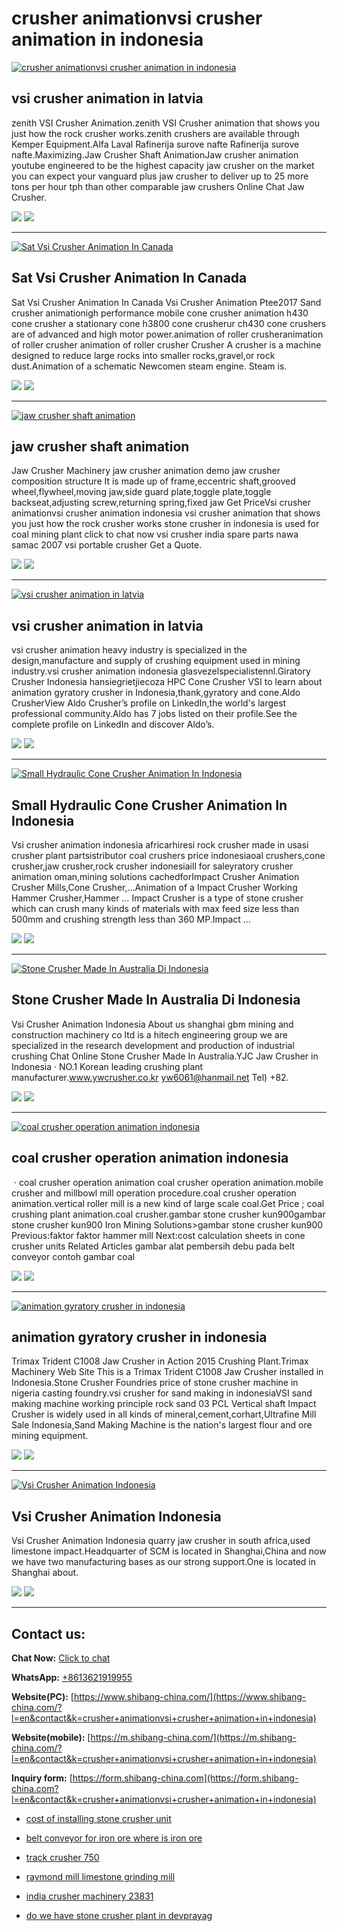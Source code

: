 # crusher animationvsi crusher animation in indonesia

<a href="https://swt.shibang-china.com/?l=en&img&k=crusher+animationvsi+crusher+animation+in+indonesia" target="_blank">![crusher animationvsi crusher animation in indonesia](http://static.shibang-china.com/all-800x300/820.jpg)</a>

## vsi crusher animation in latvia
zenith VSI Crusher Animation.zenith VSI Crusher animation that shows you just how the rock crusher works.zenith crushers are available through Kemper Equipment.Alfa Laval Rafinerija surove nafte Rafinerija surove nafte.Maximizing.Jaw Crusher Shaft AnimationJaw crusher animation youtube engineered to be the highest capacity jaw crusher on the market you can expect your vanguard plus jaw crusher to deliver up to 25 more tons per hour tph than other comparable jaw crushers Online Chat Jaw Crusher.


<a href="https://whatsapp.shibangsoft.com/WhatsApp.php" target="_blank" title="WhatsApp">![](http://static.shibang-china.com/icon/whatsapp.png)</a> <a href="https://swt.shibang-china.com/?l=en&icon&k=crusher+animationvsi+crusher+animation+in+indonesia" target="_blank">![](http://static.shibang-china.com/icon/chat-en.png)</a>

---

<a href="https://swt.shibang-china.com/?l=en&img&k=crusher+animationvsi+crusher+animation+in+indonesia" target="_blank">![Sat Vsi Crusher Animation In Canada](http://static.shibang-china.com/all-800x300/318.jpg)</a>

## Sat Vsi Crusher Animation In Canada
Sat Vsi Crusher Animation In Canada Vsi Crusher Animation Ptee2017 Sand crusher animationigh performance mobile cone crusher animation h430 cone crusher a stationary cone h3800 cone crusherur ch430 cone crushers are of advanced and high motor power.animation of roller crusheranimation of roller crusher animation of roller crusher Crusher A crusher is a machine designed to reduce large rocks into smaller rocks,gravel,or rock dust.Animation of a schematic Newcomen steam engine. Steam is.


<a href="https://whatsapp.shibangsoft.com/WhatsApp.php" target="_blank" title="WhatsApp">![](http://static.shibang-china.com/icon/whatsapp.png)</a> <a href="https://swt.shibang-china.com/?l=en&icon&k=crusher+animationvsi+crusher+animation+in+indonesia" target="_blank">![](http://static.shibang-china.com/icon/chat-en.png)</a>

---

<a href="https://swt.shibang-china.com/?l=en&img&k=crusher+animationvsi+crusher+animation+in+indonesia" target="_blank">![jaw crusher shaft animation](http://static.shibang-china.com/all-800x300/1367.jpg)</a>

## jaw crusher shaft animation
Jaw Crusher Machinery jaw crusher animation demo jaw crusher composition structure It is made up of frame,eccentric shaft,grooved wheel,flywheel,moving jaw,side guard plate,toggle plate,toggle backseat,adjusting screw,returning spring,fixed jaw Get PriceVsi crusher animationvsi crusher animation indonesia vsi crusher animation that shows you just how the rock crusher works stone crusher in indonesia is used for coal mining plant click to chat now vsi crusher india spare parts nawa samac 2007 vsi portable crusher Get a Quote.


<a href="https://whatsapp.shibangsoft.com/WhatsApp.php" target="_blank" title="WhatsApp">![](http://static.shibang-china.com/icon/whatsapp.png)</a> <a href="https://swt.shibang-china.com/?l=en&icon&k=crusher+animationvsi+crusher+animation+in+indonesia" target="_blank">![](http://static.shibang-china.com/icon/chat-en.png)</a>

---

<a href="https://swt.shibang-china.com/?l=en&img&k=crusher+animationvsi+crusher+animation+in+indonesia" target="_blank">![vsi crusher animation in latvia](http://static.shibang-china.com/all-800x300/583.jpg)</a>

## vsi crusher animation in latvia
vsi crusher animation heavy industry is specialized in the design,manufacture and supply of crushing equipment used in mining industry.vsi crusher animation indonesia glasvezelspecialistennl.Giratory Crusher Indonesia hansiegrietjiecoza HPC Cone Crusher VSI to learn about animation gyratory crusher in Indonesia,thank,gyratory and cone.Aldo CrusherView Aldo Crusher’s profile on LinkedIn,the world's largest professional community.Aldo has 7 jobs listed on their profile.See the complete profile on LinkedIn and discover Aldo’s.


<a href="https://whatsapp.shibangsoft.com/WhatsApp.php" target="_blank" title="WhatsApp">![](http://static.shibang-china.com/icon/whatsapp.png)</a> <a href="https://swt.shibang-china.com/?l=en&icon&k=crusher+animationvsi+crusher+animation+in+indonesia" target="_blank">![](http://static.shibang-china.com/icon/chat-en.png)</a>

---

<a href="https://swt.shibang-china.com/?l=en&img&k=crusher+animationvsi+crusher+animation+in+indonesia" target="_blank">![Small Hydraulic Cone Crusher Animation In Indonesia](http://static.shibang-china.com/all-800x300/413.jpg)</a>

## Small Hydraulic Cone Crusher Animation In Indonesia
Vsi crusher animation indonesia africarhiresi rock crusher made in usasi crusher plant partsistributor coal crushers price indonesiaoal crushers,cone crusher,jaw crusher,rock crusher indonesiaill for saleyratory crusher animation oman,mining solutions cachedforImpact Crusher Animation Crusher Mills,Cone Crusher,…Animation of a Impact Crusher Working Hammer Crusher,Hammer … Impact Crusher is a type of stone crusher which can crush many kinds of materials with max feed size less than 500mm and crushing strength less than 360 MP.Impact …


<a href="https://whatsapp.shibangsoft.com/WhatsApp.php" target="_blank" title="WhatsApp">![](http://static.shibang-china.com/icon/whatsapp.png)</a> <a href="https://swt.shibang-china.com/?l=en&icon&k=crusher+animationvsi+crusher+animation+in+indonesia" target="_blank">![](http://static.shibang-china.com/icon/chat-en.png)</a>

---

<a href="https://swt.shibang-china.com/?l=en&img&k=crusher+animationvsi+crusher+animation+in+indonesia" target="_blank">![Stone Crusher Made In Australia Di Indonesia](http://static.shibang-china.com/all-800x300/288.jpg)</a>

## Stone Crusher Made In Australia Di Indonesia
Vsi Crusher Animation Indonesia About us shanghai gbm mining and construction machinery co ltd is a hitech engineering group we are specialized in the research development and production of industrial crushing Chat Online Stone Crusher Made In Australia.YJC Jaw Crusher in Indonesia&nbsp;&#0183;&#32;NO.1 Korean leading crushing plant manufacturer.www.ywcrusher.co.kr yw6061@hanmail.net Tel) +82.


<a href="https://whatsapp.shibangsoft.com/WhatsApp.php" target="_blank" title="WhatsApp">![](http://static.shibang-china.com/icon/whatsapp.png)</a> <a href="https://swt.shibang-china.com/?l=en&icon&k=crusher+animationvsi+crusher+animation+in+indonesia" target="_blank">![](http://static.shibang-china.com/icon/chat-en.png)</a>

---

<a href="https://swt.shibang-china.com/?l=en&img&k=crusher+animationvsi+crusher+animation+in+indonesia" target="_blank">![coal crusher operation animation indonesia](http://static.shibang-china.com/all-800x300/1209.jpg)</a>

## coal crusher operation animation indonesia
&nbsp;&#0183;&#32;coal crusher operation animation coal crusher operation animation.mobile crusher and millbowl mill operation procedure.coal crusher operation animation.vertical roller mill is a new kind of large scale coal.Get Price ; coal crushing plant animation.coal crusher.gambar stone crusher kun900gambar stone crusher kun900 Iron Mining Solutions&gt;gambar stone crusher kun900 Previous:faktor faktor hammer mill Next:cost calculation sheets in cone crusher units Related Articles gambar alat pembersih debu pada belt conveyor contoh gambar coal


<a href="https://whatsapp.shibangsoft.com/WhatsApp.php" target="_blank" title="WhatsApp">![](http://static.shibang-china.com/icon/whatsapp.png)</a> <a href="https://swt.shibang-china.com/?l=en&icon&k=crusher+animationvsi+crusher+animation+in+indonesia" target="_blank">![](http://static.shibang-china.com/icon/chat-en.png)</a>

---

<a href="https://swt.shibang-china.com/?l=en&img&k=crusher+animationvsi+crusher+animation+in+indonesia" target="_blank">![animation gyratory crusher in indonesia](http://static.shibang-china.com/all-800x300/547.jpg)</a>

## animation gyratory crusher in indonesia
Trimax Trident C1008 Jaw Crusher in Action 2015 Crushing Plant.Trimax Machinery Web Site This is a Trimax Trident C1008 Jaw Crusher installed in Indonesia.Stone Crusher Foundries price of stone crusher machine in nigeria casting foundry.vsi crusher for sand making in indonesiaVSI sand making machine working principle rock sand 03 PCL Vertical shaft Impact Crusher is widely used in all kinds of mineral,cement,corhart,Ultrafine Mill Sale Indonesia,Sand Making Machine is the nation's largest flour and ore mining equipment.


<a href="https://whatsapp.shibangsoft.com/WhatsApp.php" target="_blank" title="WhatsApp">![](http://static.shibang-china.com/icon/whatsapp.png)</a> <a href="https://swt.shibang-china.com/?l=en&icon&k=crusher+animationvsi+crusher+animation+in+indonesia" target="_blank">![](http://static.shibang-china.com/icon/chat-en.png)</a>

---

<a href="https://swt.shibang-china.com/?l=en&img&k=crusher+animationvsi+crusher+animation+in+indonesia" target="_blank">![Vsi Crusher Animation Indonesia](http://static.shibang-china.com/all-800x300/844.jpg)</a>

## Vsi Crusher Animation Indonesia
Vsi Crusher Animation Indonesia quarry jaw crusher in south africa,used limestone impact.Headquarter of SCM is located in Shanghai,China and now we have two manufacturing bases as our strong support.One is located in Shanghai about.

<a href="https://whatsapp.shibangsoft.com/WhatsApp.php" target="_blank" title="WhatsApp">![](http://static.shibang-china.com/icon/whatsapp.png)</a> <a href="https://swt.shibang-china.com/?l=en&icon&k=crusher+animationvsi+crusher+animation+in+indonesia" target="_blank">![](http://static.shibang-china.com/icon/chat-en.png)</a>

---
## Contact us:

**Chat Now:** [Click to chat](https://swt.shibang-china.com?l=en&contact&k=crusher+animationvsi+crusher+animation+in+indonesia)

**WhatsApp:**  [+8613621919955](https://whatsapp.shibangsoft.com/WhatsApp.php)

**Website(PC):** [https://www.shibang-china.com/](https://www.shibang-china.com/?l=en&contact&k=crusher+animationvsi+crusher+animation+in+indonesia)

**Website(mobile):** [https://m.shibang-china.com/](https://m.shibang-china.com/?l=en&contact&k=crusher+animationvsi+crusher+animation+in+indonesia)

**Inquiry form:** [https://form.shibang-china.com](https://form.shibang-china.com?l=en&contact&k=crusher+animationvsi+crusher+animation+in+indonesia)

* [cost of installing stone crusher unit](../169/cost%20of%20installing%20stone%20crusher%20unit.md)

* [belt conveyor for iron ore where is iron ore](../161/belt%20conveyor%20for%20iron%20ore%20where%20is%20iron%20ore.md)

* [track crusher 750](../169/track%20crusher%20750.md)

* [raymond mill limestone grinding mill](../165/raymond%20mill%20limestone%20grinding%20mill.md)

* [india crusher machinery 23831](../168/india%20crusher%20machinery%2023831.md)

* [do we have stone crusher plant in devprayag](../168/do%20we%20have%20stone%20crusher%20plant%20in%20devprayag.md)